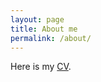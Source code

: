 ```yaml
---
layout: page
title: About me
permalink: /about/
---
```


Here is my [CV](\assets\pdf\cv.pdf).
